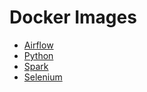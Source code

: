 # Docker Images
- [Airflow](https://github.com/wanderijames/docker-images/tree/airflow)
- [Python](https://github.com/wanderijames/docker-images/tree/python)
- [Spark](https://github.com/wanderijames/docker-images/tree/spark)
- [Selenium](https://github.com/wanderijames/docker-images/tree/selenium)
